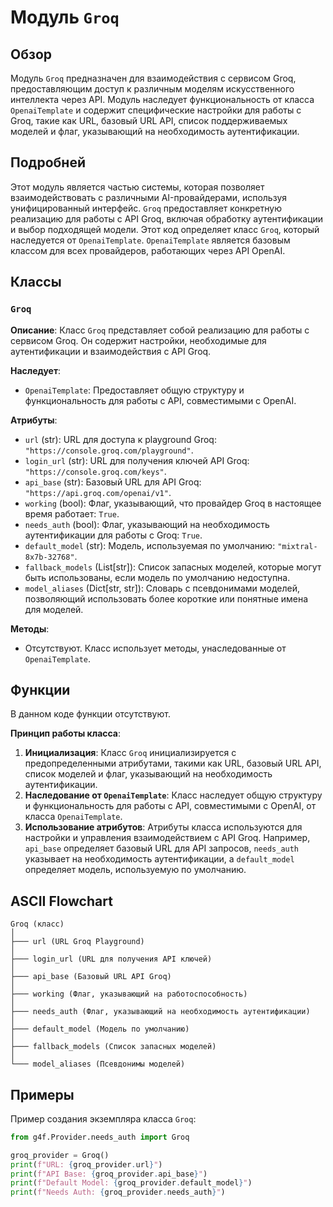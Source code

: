 # Модуль `Groq`

## Обзор

Модуль `Groq` предназначен для взаимодействия с сервисом Groq, предоставляющим доступ к различным моделям искусственного интеллекта через API. Модуль наследует функциональность от класса `OpenaiTemplate` и содержит специфические настройки для работы с Groq, такие как URL, базовый URL API, список поддерживаемых моделей и флаг, указывающий на необходимость аутентификации.

## Подробней

Этот модуль является частью системы, которая позволяет взаимодействовать с различными AI-провайдерами, используя унифицированный интерфейс. `Groq` предоставляет конкретную реализацию для работы с API Groq, включая обработку аутентификации и выбор подходящей модели.
Этот код определяет класс `Groq`, который наследуется от `OpenaiTemplate`. `OpenaiTemplate` является базовым классом для всех провайдеров, работающих через API OpenAI.

## Классы

### `Groq`

**Описание**: Класс `Groq` представляет собой реализацию для работы с сервисом Groq. Он содержит настройки, необходимые для аутентификации и взаимодействия с API Groq.

**Наследует**:
- `OpenaiTemplate`: Предоставляет общую структуру и функциональность для работы с API, совместимыми с OpenAI.

**Атрибуты**:
- `url` (str): URL для доступа к playground Groq: `"https://console.groq.com/playground"`.
- `login_url` (str): URL для получения ключей API Groq: `"https://console.groq.com/keys"`.
- `api_base` (str): Базовый URL для API Groq: `"https://api.groq.com/openai/v1"`.
- `working` (bool): Флаг, указывающий, что провайдер Groq в настоящее время работает: `True`.
- `needs_auth` (bool): Флаг, указывающий на необходимость аутентификации для работы с Groq: `True`.
- `default_model` (str): Модель, используемая по умолчанию: `"mixtral-8x7b-32768"`.
- `fallback_models` (List[str]): Список запасных моделей, которые могут быть использованы, если модель по умолчанию недоступна.
- `model_aliases` (Dict[str, str]): Словарь с псевдонимами моделей, позволяющий использовать более короткие или понятные имена для моделей.

**Методы**:
- Отсутствуют. Класс использует методы, унаследованные от `OpenaiTemplate`.

## Функции

В данном коде функции отсутствуют.

**Принцип работы класса**:

1. **Инициализация**: Класс `Groq` инициализируется с предопределенными атрибутами, такими как URL, базовый URL API, список моделей и флаг, указывающий на необходимость аутентификации.
2. **Наследование от `OpenaiTemplate`**: Класс наследует общую структуру и функциональность для работы с API, совместимыми с OpenAI, от класса `OpenaiTemplate`.
3. **Использование атрибутов**: Атрибуты класса используются для настройки и управления взаимодействием с API Groq. Например, `api_base` определяет базовый URL для API запросов, `needs_auth` указывает на необходимость аутентификации, а `default_model` определяет модель, используемую по умолчанию.

## ASCII Flowchart
```
Groq (класс)
│
├─── url (URL Groq Playground)
│
├─── login_url (URL для получения API ключей)
│
├─── api_base (Базовый URL API Groq)
│
├─── working (Флаг, указывающий на работоспособность)
│
├─── needs_auth (Флаг, указывающий на необходимость аутентификации)
│
├─── default_model (Модель по умолчанию)
│
├─── fallback_models (Список запасных моделей)
│
└─── model_aliases (Псевдонимы моделей)
```
## Примеры

Пример создания экземпляра класса `Groq`:

```python
from g4f.Provider.needs_auth import Groq

groq_provider = Groq()
print(f"URL: {groq_provider.url}")
print(f"API Base: {groq_provider.api_base}")
print(f"Default Model: {groq_provider.default_model}")
print(f"Needs Auth: {groq_provider.needs_auth}")